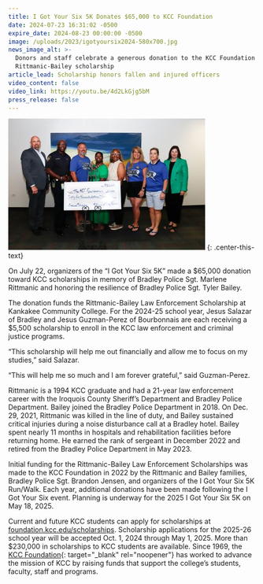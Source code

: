 ```yaml
---
title: I Got Your Six 5K Donates $65,000 to KCC Foundation
date: 2024-07-23 16:31:02 -0500
expire_date: 2024-08-23 00:00:00 -0500
image: /uploads/2023/igotyoursix2024-580x700.jpg
news_image_alt: >-
  Donors and staff celebrate a generous donation to the KCC Foundation for the
  Rittmanic-Bailey scholarship
article_lead: Scholarship honors fallen and injured officers
video_content: false
video_link: https://youtu.be/4d2LkGjg5bM
press_release: false
---
```

![L-R: Dr. Michael Boyd, Chief Eric Springer, Sgt. Brandon Jensen, Dr. Melvina Calvin, Dr. Quincy Rose-Sewell, Kathy Rittmanic-Emme, Lyn Stua, and Kari Nugent](/uploads/2023/igotyoursixdonation-400x267-1.jpg "L-R: Dr. Michael Boyd, Chief Eric Springer, Sgt. Brandon Jensen, Dr. Melvina Calvin, Dr. Quincy Rose-Sewell, Kathy Rittmanic-Emme, Lyn Stua, and Kari Nugent")
{: .center-this-text}

On July 22, organizers of the “I Got Your Six 5K” made a $65,000 donation toward KCC scholarships in memory of Bradley Police Sgt. Marlene Rittmanic and honoring the resilience of Bradley Police Sgt. Tyler Bailey.

The donation funds the Rittmanic-Bailey Law Enforcement Scholarship at Kankakee Community College. For the 2024-25 school year, Jesus Salazar of Bradley and Jesus Guzman-Perez of Bourbonnais are each receiving a $5,500 scholarship to enroll in the KCC law enforcement and criminal justice programs.

“This scholarship will help me out financially and allow me to focus on my studies,” said Salazar.

“This will help me so much and I am forever grateful,” said Guzman-Perez.

Rittmanic is a 1994 KCC graduate and had a 21-year law enforcement career with the Iroquois County Sheriff’s Department and Bradley Police Department. Bailey joined the Bradley Police Department in 2018. On Dec. 29, 2021, Rittmanic was killed in the line of duty, and Bailey sustained critical injuries during a noise disturbance call at a Bradley hotel. Bailey spent nearly 11 months in hospitals and rehabilitation facilities before returning home. He earned the rank of sergeant in December 2022 and retired from the Bradley Police Department in May 2023.

Initial funding for the Rittmanic-Bailey Law Enforcement Scholarships was made to the KCC Foundation in 2022 by the Rittmanic and Bailey families, Bradley Police Sgt. Brandon Jensen, and organizers of the I Got Your Six 5K Run/Walk. Each year, additional donations have been made following the I Got Your Six event. Planning is underway for the 2025 I Got Your Six 5K on May 18, 2025.

Current and future KCC students can apply for scholarships at [foundation.kcc.edu/scholarships](https://foundation.kcc.edu/scholarships "https://foundation.kcc.edu/scholarships"). Scholarship applications for the 2025-26 school year will be accepted Oct. 1, 2024 through May 1, 2025. More than $230,000 in scholarships to KCC students are available. Since 1969, the [KCC Foundation](https://foundation.kcc.edu/ "https://foundation.kcc.edu/"){: target="_blank" rel="noopener"} has worked to advance the mission of KCC by raising funds that support the college’s students, faculty, staff and programs.​​